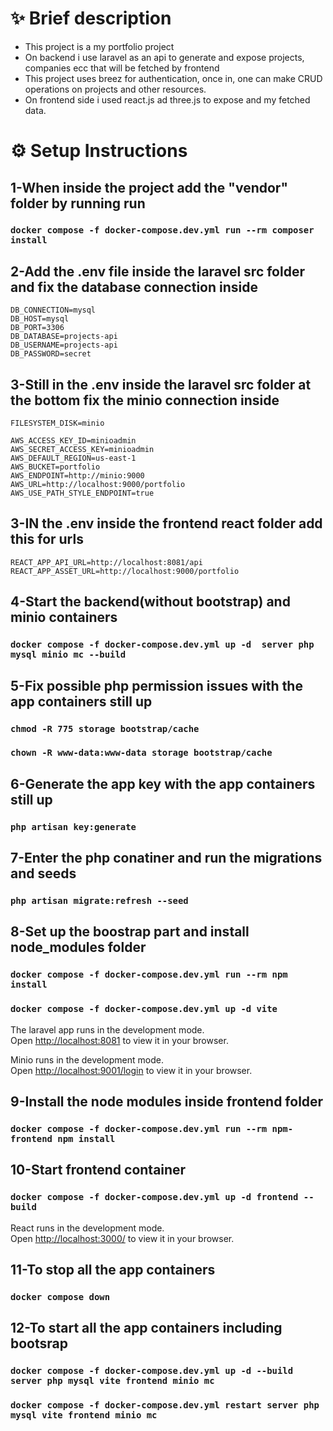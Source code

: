 # ✨ Brief description

- This project is a my portfolio project
- On backend i use laravel as an api to generate and expose projects, companies ecc that will be fetched by frontend
- This project uses breez for authentication, once in, one can make CRUD operations on projects and other resources.
- On frontend side i used react.js ad three.js to expose and my fetched data.

# ⚙️ Setup Instructions

## 1-When inside the project add the "vendor" folder by running run

### `docker compose -f docker-compose.dev.yml run --rm composer install`

## 2-Add the .env file inside the laravel src folder and fix the database connection inside

    DB_CONNECTION=mysql
    DB_HOST=mysql
    DB_PORT=3306
    DB_DATABASE=projects-api
    DB_USERNAME=projects-api
    DB_PASSWORD=secret

## 3-Still in the .env inside the laravel src folder at the bottom fix the minio connection inside

    FILESYSTEM_DISK=minio

    AWS_ACCESS_KEY_ID=minioadmin
    AWS_SECRET_ACCESS_KEY=minioadmin
    AWS_DEFAULT_REGION=us-east-1
    AWS_BUCKET=portfolio
    AWS_ENDPOINT=http://minio:9000
    AWS_URL=http://localhost:9000/portfolio
    AWS_USE_PATH_STYLE_ENDPOINT=true

## 3-IN the .env inside the frontend react folder add this for urls

    REACT_APP_API_URL=http://localhost:8081/api
    REACT_APP_ASSET_URL=http://localhost:9000/portfolio

## 4-Start the backend(without bootstrap) and minio containers

### `docker compose -f docker-compose.dev.yml up -d  server php mysql minio mc --build`

## 5-Fix possible php permission issues with the app containers still up

### `chmod -R 775 storage bootstrap/cache`

### `chown -R www-data:www-data storage bootstrap/cache`

## 6-Generate the app key with the app containers still up

### `php artisan key:generate`

## 7-Enter the php conatiner and run the migrations and seeds

### `php artisan migrate:refresh --seed`

## 8-Set up the boostrap part and install node_modules folder

### `docker compose -f docker-compose.dev.yml run --rm npm install`

### `docker compose -f docker-compose.dev.yml up -d vite`

The laravel app runs in the development mode.\
Open [http://localhost:8081](http://localhost:8081) to view it in your browser.

Minio runs in the development mode.\
Open [http://localhost:9001/login](http://localhost:9001/login) to view it in your browser.

## 9-Install the node modules inside frontend folder

### `docker compose -f docker-compose.dev.yml run --rm npm-frontend npm install`

## 10-Start frontend container

### `docker compose -f docker-compose.dev.yml up -d frontend --build`

React runs in the development mode.\
Open [http://localhost:3000/](http://localhost:3000/) to view it in your browser.

## 11-To stop all the app containers

### `docker compose down`

## 12-To start all the app containers including bootsrap

### `docker compose -f docker-compose.dev.yml up -d --build server php mysql vite frontend minio mc`

### `docker compose -f docker-compose.dev.yml restart server php mysql vite frontend minio mc`
